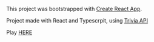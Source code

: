 This project was bootstrapped with [Create React App](https://github.com/facebook/create-react-app).

Project made with React and Typescrpit, using [Trivia API](https://opentdb.com/)

Play [HERE](https://ts-quiz.surge.sh/)
